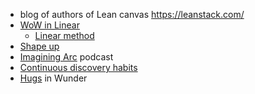 - blog of authors of Lean canvas https://leanstack.com/
- [WoW in Linear](https://www.lennysnewsletter.com/p/how-linear-builds-product)
	- [Linear method](https://linear.app/method)
- [Shape up](https://basecamp.com/shapeup)
- [Imagining Arc](https://open.spotify.com/show/512srmQyB2LQTLVQzIsFV3) podcast
- [Continuous discovery habits](https://www.producttalk.org/)
- [Hugs](https://wunder.io/insights/positive-feedback-system-hugs) in Wunder